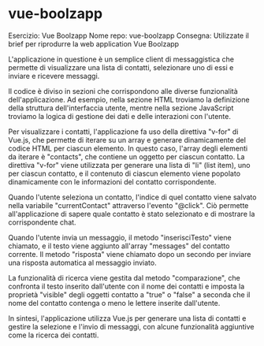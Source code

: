 # vue-boolzapp

Esercizio: Vue Boolzapp
Nome repo: vue-boolzapp
Consegna:
Utilizzate il brief per riprodurre la web application Vue Boolzapp

<!-- --------- -->

L'applicazione in questione è un semplice client di messaggistica che permette di visualizzare una lista di contatti, selezionare uno di essi e inviare e ricevere messaggi.

Il codice è diviso in sezioni che corrispondono alle diverse funzionalità dell'applicazione. Ad esempio, nella sezione HTML troviamo la definizione della struttura dell'interfaccia utente, mentre nella sezione JavaScript troviamo la logica di gestione dei dati e delle interazioni con l'utente.

Per visualizzare i contatti, l'applicazione fa uso della direttiva "v-for" di Vue.js, che permette di iterare su un array e generare dinamicamente del codice HTML per ciascun elemento. In questo caso, l'array degli elementi da iterare è "contacts", che contiene un oggetto per ciascun contatto. La direttiva "v-for" viene utilizzata per generare una lista di "li" (list item), uno per ciascun contatto, e il contenuto di ciascun elemento viene popolato dinamicamente con le informazioni del contatto corrispondente.

Quando l'utente seleziona un contatto, l'indice di quel contatto viene salvato nella variabile "currentContact" attraverso l'evento "@click". Ciò permette all'applicazione di sapere quale contatto è stato selezionato e di mostrare la corrispondente chat.

Quando l'utente invia un messaggio, il metodo "inserisciTesto" viene chiamato, e il testo viene aggiunto all'array "messages" del contatto corrente. Il metodo "risposta" viene chiamato dopo un secondo per inviare una risposta automatica al messaggio inviato.

La funzionalità di ricerca viene gestita dal metodo "comparazione", che confronta il testo inserito dall'utente con il nome dei contatti e imposta la proprietà "visible" degli oggetti contatto a "true" o "false" a seconda che il nome del contatto contenga o meno le lettere inserite dall'utente.

In sintesi, l'applicazione utilizza Vue.js per generare una lista di contatti e gestire la selezione e l'invio di messaggi, con alcune funzionalità aggiuntive come la ricerca dei contatti.
